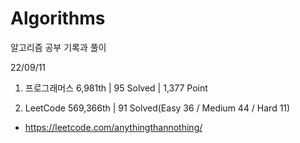 # Algorithms

알고리즘 공부 기록과 풀이

22/09/11

1. 프로그래머스 6,981th | 95 Solved | 1,377 Point

2. LeetCode 569,366th | 91 Solved(Easy 36 / Medium 44 / Hard 11)

- https://leetcode.com/anythingthannothing/
